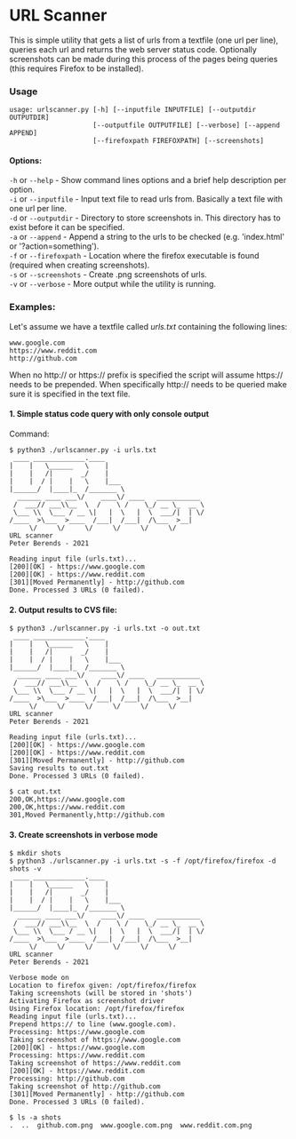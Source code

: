 # URL Scanner

This is simple utility that gets a list of urls from a textfile (one url per line), queries each url and returns the web server status code.
Optionally screenshots can be made during this process of the pages being queries (this requires Firefox to be installed).

### Usage
```
usage: urlscanner.py [-h] [--inputfile INPUTFILE] [--outputdir OUTPUTDIR]
                     [--outputfile OUTPUTFILE] [--verbose] [--append APPEND]
                     [--firefoxpath FIREFOXPATH] [--screenshots]
```

#### Options:
```-h``` or ```--help``` - Show command lines options and a brief help description per option.  
```-i``` or ```--inputfile``` - Input text file to read urls from. Basically a text file with one url per line.  
```-d``` or ```--outputdir``` - Directory to store screenshots in. This directory has to exist before it can be specified.  
```-a``` or ```--append``` - Append a string to the urls to be checked (e.g. 'index.html' or '?action=something').  
```-f``` or ```--firefoxpath``` - Location where the firefox executable is found (required when creating screenshots).  
```-s``` or ```--screenshots``` - Create .png screenshots of urls.  
```-v``` or ```--verbose``` - More output while the utility is running.

### Examples:
Let's assume we have a textfile called _urls.txt_ containing the following lines:
```
www.google.com
https://www.reddit.com
http://github.com
```
When no http:// or https:// prefix is specified the script will assume https:// needs to be prepended. When specifically http:// needs to be queried make sure it is specified in the text file.

#### 1. Simple status code query with only console output
Command:  
``` 
$ python3 ./urlscanner.py -i urls.txt 
 ____ _____________.____
|    |   \______   \    |
|    |   /|       _/    |
|    |  / |    |   \    |___ 
|______/  |____|_  /_______ \
  ______ ____ ___\/    ____\/ ____   ___________
 /  ___// ___\\__  \  /    \ /    \_/ __ \_  __ \
 \___ \\  \___ / __ \|   |  \   |  \  ___/|  | \/
/____  >\___  >____  /___|  /___|  /\___  >__|
     \/     \/     \/     \/     \/     \/
URL scanner
Peter Berends - 2021

Reading input file (urls.txt)...
[200][OK] - https://www.google.com
[200][OK] - https://www.reddit.com
[301][Moved Permanently] - http://github.com
Done. Processed 3 URLs (0 failed).
```

#### 2. Output results to CVS file:
```
$ python3 ./urlscanner.py -i urls.txt -o out.txt
 ____ _____________.____
|    |   \______   \    |
|    |   /|       _/    |
|    |  / |    |   \    |___ 
|______/  |____|_  /_______ \
  ______ ____ ___\/    ____\/ ____   ___________
 /  ___// ___\\__  \  /    \ /    \_/ __ \_  __ \
 \___ \\  \___ / __ \|   |  \   |  \  ___/|  | \/
/____  >\___  >____  /___|  /___|  /\___  >__|
     \/     \/     \/     \/     \/     \/
URL scanner
Peter Berends - 2021

Reading input file (urls.txt)...
[200][OK] - https://www.google.com
[200][OK] - https://www.reddit.com
[301][Moved Permanently] - http://github.com
Saving results to out.txt
Done. Processed 3 URLs (0 failed).

$ cat out.txt
200,OK,https://www.google.com
200,OK,https://www.reddit.com
301,Moved Permanently,http://github.com
```

#### 3. Create screenshots in verbose mode
```
$ mkdir shots
$ python3 ./urlscanner.py -i urls.txt -s -f /opt/firefox/firefox -d shots -v
 ____ _____________.____
|    |   \______   \    |
|    |   /|       _/    |
|    |  / |    |   \    |___ 
|______/  |____|_  /_______ \
  ______ ____ ___\/    ____\/ ____   ___________
 /  ___// ___\\__  \  /    \ /    \_/ __ \_  __ \
 \___ \\  \___ / __ \|   |  \   |  \  ___/|  | \/
/____  >\___  >____  /___|  /___|  /\___  >__|
     \/     \/     \/     \/     \/     \/
URL scanner
Peter Berends - 2021

Verbose mode on
Location to firefox given: /opt/firefox/firefox
Taking screenshots (will be stored in 'shots')
Activating Firefox as screenshot driver
Using Firefox location: /opt/firefox/firefox
Reading input file (urls.txt)...
Prepend https:// to line (www.google.com).
Processing: https://www.google.com
Taking screenshot of https://www.google.com
[200][OK] - https://www.google.com
Processing: https://www.reddit.com
Taking screenshot of https://www.reddit.com
[200][OK] - https://www.reddit.com
Processing: http://github.com
Taking screenshot of http://github.com
[301][Moved Permanently] - http://github.com
Done. Processed 3 URLs (0 failed).

$ ls -a shots
.  ..  github.com.png  www.google.com.png  www.reddit.com.png
```
